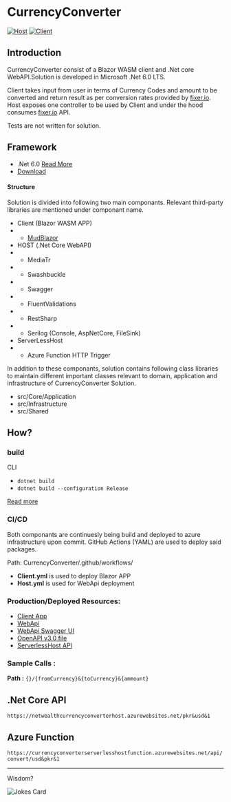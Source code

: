 # CurrencyConverter
[![Host](https://github.com/shahzadali-khan/CurrencyConverter/actions/workflows/Host.yml/badge.svg)](https://github.com/shahzadali-khan/CurrencyConverter/actions/workflows/Host.yml) [![Client](https://github.com/shahzadali-khan/CurrencyConverter/actions/workflows/Client.yml/badge.svg)](https://github.com/shahzadali-khan/CurrencyConverter/actions/workflows/Client.yml)

## Introduction
CurrencyConverter consist of a Blazor WASM client and .Net core WebAPI.Solution is developed in Microsoft .Net 6.0 LTS.

Client takes input from user in terms of Currency Codes and amount to be converted and return result as per conversion rates provided by [fixer.io](https://fixer.io/). Host exposes one controller to be used by Client and under the hood consumes [fixer.io](https://fixer.io/) API.

Tests are not written for solution.

## Framework
- .Net 6.0 [Read More](https://docs.microsoft.com/en-us/dotnet/core/whats-new/dotnet-6) 
- [Download](https://dotnet.microsoft.com/en-us/download/dotnet/6.0)

#### Structure
Solution is divided into following two main componants. Relevant third-party libraries are mentioned under componant name.

- Client (Blazor WASM APP)
- - [MudBlazor ](https://mudblazor.com/)
- HOST (.Net Core WebAPI)
- - MediaTr
- - Swashbuckle
- - Swagger
- - FluentValidations
- - RestSharp
- - Serilog (Console, AspNetCore, FileSink)
- ServerLessHost
- - Azure Function HTTP Trigger

In addition to these componants, solution contains following class libraries to maintain different important classes relevant to domain, application and infrastructure of CurrencyConverter Solution.

- src/Core/Application
- src/Infrastructure
- src/Shared

## How?
### build

CLI
- `dotnet build`
- `dotnet build --configuration Release`

[Read more](https://docs.microsoft.com/en-us/dotnet/core/tools/dotnet-build)

### CI/CD
Both componants are continuesly being build and deployed to azure infrastructure upon commit. GitHub Actions (YAML) are used to deploy said packages.

Path: CurrencyConverter/.github/workflows/
- **Client.yml** is used to deploy Blazor APP
- **Host.yml** is used for WebApi deployment

### Production/Deployed Resources:
- [Client App](https://netwealthcurrencyconverterclient.azurewebsites.net/)
- [WebApi](https://netwealthcurrencyconverterhost.azurewebsites.net/)
- [WebApi Swagger UI](https://netwealthcurrencyconverterhost.azurewebsites.net/swagger/index.html)
- [OpenAPI v3.0 file](https://netwealthcurrencyconverterhost.azurewebsites.net/swagger/v1/swagger.json)
- [ServerlessHost API](https://currencyconverterserverlesshostfunction.azurewebsites.net/)

### Sample Calls :

**Path :** `{}/{fromCurrency}&{toCurrency}&{ammount}`

## .Net Core API
`https://netwealthcurrencyconverterhost.azurewebsites.net/pkr&usd&1`

## Azure Function 
`https://currencyconverterserverlesshostfunction.azurewebsites.net/api/convert/usd&pkr&1`


----
Wisdom?

![Jokes Card](https://readme-jokes.vercel.app/api)
